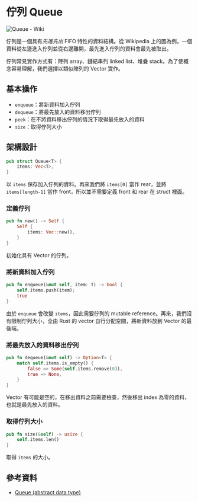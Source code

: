 # 佇列 Queue

![Queue - Wiki](https://upload.wikimedia.org/wikipedia/commons/thumb/5/52/Data_Queue.svg/450px-Data_Queue.svg.png)

佇列是一個具有*先進先出* FIFO 特性的資料結構。從 Wikipedia 上的圖為例，一個資料從左邊進入佇列並從右邊離開，最先進入佇列的資料會最先被取出。

佇列常見實作方式有：陣列 array、鏈結串列 linked list、堆疊 stack。為了使概念容易理解，我們選擇以類似陣列的 Vector 實作。

## 基本操作

- `enqueue`：將新資料加入佇列
- `dequeue`：將最先放入的資料移出佇列
- `peek`：在不將資料移出佇列的情況下取得最先放入的資料
- `size`：取得佇列大小

## 架構設計

```rust
pub struct Queue<T> {
    items: Vec<T>,
}
```

以 `items` 保存加入佇列的資料。再來我們將 `items[0]` 當作 rear，並將 `items[length-1]` 當作 front，所以並不需要定義 front 和 rear 在 struct 裡面。

### 定義佇列

```rust
pub fn new() -> Self {
    Self {
        items: Vec::new(),
    }
}
```

初始化具有 Vector 的佇列。

### 將新資料加入佇列

```rust
pub fn enqueue(&mut self, item: T) -> bool {
    self.items.push(item);
    true
}
```

由於 `enqueue` 會改變 `items`，因此需要佇列的 mutable reference。再來，我們沒有限制佇列大小，全由 Rust 的 vector 自行分配空間，將新資料放到 Vector 的最後端。

### 將最先放入的資料移出佇列

```rust
pub fn dequeue(&mut self) -> Option<T> {
    match self.items.is_empty() {
        false => Some(self.items.remove(0)),
        true => None,
    }
}
```

Vector 有可能是空的，在移出資料之前需要檢查，然後移出 index 為零的資料，也就是最先放入的資料。

### 取得佇列大小

```rust
pub fn size(&self) -> usize {
    self.items.len()
}
```

取得 `items` 的大小。

## 參考資料

- [Queue (abstract data type)](<https://en.wikipedia.org/wiki/Queue_(abstract_data_type)>)
